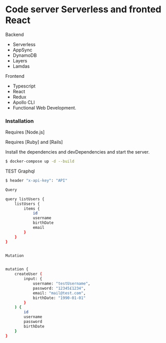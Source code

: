 # Code server Serverless and fronted React

Backend
  - Serverless
  - AppSync
  - DynamoDB
  - Layers
  - Lamdas

Frontend
  - Typescript
  - React
  - Redux
  - Apollo CLI
  - Functional Web Development.

### Installation

Requires [Node.js]

Requires [Ruby] and [Rails]

Install the dependencies and devDependencies and start the server.

```sh
$ docker-compose up -d --build
```

TEST Graphql

```sh
$ header "x-api-key": "API"

Query 

query listUsers {
    listUsers {
        items {
            id
            username
            birthDate
            email
        }
    }
}


Mutation


mutation {
    createUser (
        input: {
            username: "testUsername",
            password: "12345£1234",
            email: "mail@test.com",
            birthDate: "1990-01-01"
        }
    ) {
        id
        username
        password
        birthDate
    }
}
```


